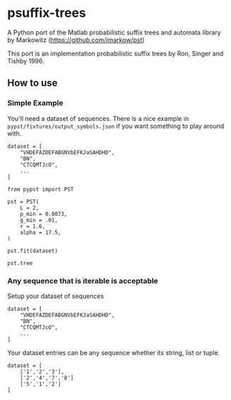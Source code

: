 # psuffix-trees

A Python port of the Matlab probabilistic suffix trees and automata library by Markowitz (https://github.com/jmarkow/pst)

This port is an implementation probabilistic suffix trees by Ron, Singer and Tishby 1996.

## How to use

### Simple Example

You'll need a dataset of sequences. There is a nice example in `pypst/fixtures/output_symbols.json` if you want something to play around with.

```
dataset = [
    "VHDEFAZDEFABGNVbEFKJaSAHDHD",
    "BN",
    "CTCQMTJcO",
    ...
]

from pypst import PST

pst = PST(
    L = 2,
    p_min = 0.0073,
    g_min = .01,
    r = 1.6,
    alpha = 17.5,
)

pst.fit(dataset)

pst.tree
```

### Any sequence that is iterable is acceptable

Setup your dataset of sequences
```
dataset = [
    "VHDEFAZDEFABGNVbEFKJaSAHDHD",
    "BN",
    "CTCQMTJcO",
    ...
]
```

Your dataset entries can be any sequence whether its string, list or tuple.

```
dataset = [
    ['1','2','3'],
    ['2','4','7','8']
    ['5','1','2']
]
```
